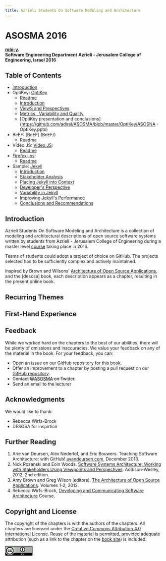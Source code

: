 ```yaml
---
title: Azrieli Students On Software Modeling and Architecture
---
```


# ASOSMA 2016


**[robi-y].**<br/>
**Software Engineering Department**
**Azrieli - Jerusalem College of Engineering, Israel 2016**

[robi-y]: https://github.com/robi-y

## Table of Contents

* [Introduction](#Introduction)
* OptiKey: [OptiKey](OptiKey/)
  * [Readme](OptiKey/README.md)  
  * [Introduction](OptiKey/Introduction.md)
  * [ViewS and Prespectives](OptiKey/viewsandprespectives.md)
  * [Metrics , Variability and Quality](https://github.com/adirel/ASOSMA/blob/master/OptiKey/MetricsVariabilityQuality.md)
  * [OptiKey presentation and conclusions](https://github.com/adirel/ASOSMA/blob/master/OptiKey/ASOSNA - OptiKey.pptx)
* BeEF: [BeEF] (BeEF/)
  * [Readme](BeEF/Readme.md)
* Video.JS: [Video.JS](VideoJs/):
  * [Readme](VideoJs/README.md)
* [Firefox-ios](firefox-ios):
  * [Readme](firefox-ios/README.md)  
* Sample: [Jekyll](jekyll/)
  * [Introduction](jekyll/#Introduction)
  * [Stakeholder Analysis](jekyll/#stakeholder-analysis)
  * [Placing Jekyll into Context](jekyll/#placing-jekyll-into-contex)
  * [Developer's Perspective](jekyll/#developers-perspective)
  * [Variability in Jekyll](jekyll/#variability-in-jekyll)
  * [Improving Jekyll's Performance](jekyll/#improving-jekylls-performance)
  * [Conclusions and Recommendations](jekyll/#conclusions-and-recommendations)

## Introduction

Azrieli Students On Software Modeling and Architecture is a collection of modeling and architectural descriptions of open source software systems written by students from Azrieli - Jerusalem College of Engineering during a master level [course][sw-modeling-2016b] taking place in 2016.

[sw-modeling-2016b]: https://github.com/jce-il/sw-modeling-2016b

Teams of students could adopt a project of choice on GitHub. The projects selected had to be sufficiently complex and actively maintained.

Inspired by Brown and Wilsons' [Architecture of Open Source Applications][aosa], and the [desosa] book, each description appears as a chapter, resulting in the present online book.

## Recurring Themes


## First-Hand Experience

## Feedback

While we worked hard on the chapters to the best of our abilities, there will be plenty of omissions and inaccuracies.
We value your feedback on any of the material in the book. For your feedback, you can:

* Open an issue on our [GitHub repository for this book][ASOSMA.io].
* Offer an improvement to a chapter by posting a pull request on our [GitHub repository][ASOSMA].
* ~~Contact @[ASOSMA][ASOSMA.tw] on Twitter.~~
* Send an email to the lecturer

[ASOSMA]: https://www.github.com/jce-il/ASOSMA
[ASOSMA.io]: https://jce-il.github.io/ASOSMA
[ASOSMA.tw]: https://twitter.com/ASOSMA


## Acknowledgments

We would like to thank:

* Rebecca Wirfs-Brock
* DESOSA for inspirtion


## Further Reading

1. Arie van Deursen, Alex Nederlof, and Eric Bouwers. Teaching Software Architecture: with GitHub! [avandeursen.com][teaching-swa], December 2013.
1. Nick Rozanski and Eoin Woods. [Software Systems Architecture: Working with Stakeholders Using Viewpoints and Perspectives][rw]. Addison-Wesley, 2012, 2nd edition.
1. Amy Brown and Greg Wilson (editors). [The Architecture of Open Source Applications][aosa]. Volumes 1-2, 2012.
1. Rebecca Wirfs-Brock, [Developing and Communicating Software Architecture][dcsa] Course.

[teaching-swa]: http://avandeursen.com/2013/12/30/teaching-software-architecture-with-github/
[rw]: http://www.viewpoints-and-perspectives.info/
[aosa]: http://aosabook.org/
[dcsa]: http://wirfs-brock.com/developing_comm_arch.html


## Copyright and License

The copyright of the chapters is with the authors of the chapters. All chapters are licensed under the [Creative Commons Attribution 4.0 International License][cc-by].
Reuse of the material is permitted, provided adequate attribution (such as a link to the chapter on the [book site][ASOSMA]) is included.


[![Creative Commons](cc-by.png)][cc-by]

[cc-by]: http://creativecommons.org/licenses/by/4.0/
[ASOSMA]: https://github.com/jce-il/ASOSMA
